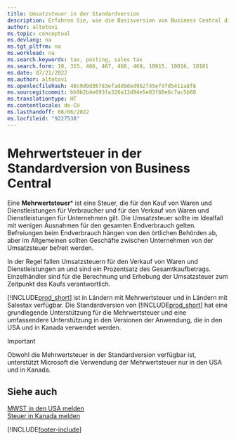 ```yaml
---
title: Umsatzsteuer in der Standardversion
description: Erfahren Sie, wie die Basisversion von Business Central die Umsatzsteuer unterstützt, und erhalten Sie eine Beschreibung des Grundkonzepts.
author: altotovi
ms.topic: conceptual
ms.devlang: na
ms.tgt_pltfrm: na
ms.workload: na
ms.search.keywords: tax, posting, sales tax
ms.search.form: 10, 315, 466, 467, 468, 469, 10015, 10016, 10101
ms.date: 07/21/2022
ms.author: altotovi
ms.openlocfilehash: 48c9d9d36783efadd9ded9b2f45efdfd5411a8f8
ms.sourcegitcommit: bb9b2b4e693fa326a13d94e5e83f60e6c7ac5b68
ms.translationtype: HT
ms.contentlocale: de-CH
ms.lasthandoff: 08/06/2022
ms.locfileid: "9227538"
---
```

# <a name="sales-tax-in-the-default-version-of-business-central"></a>Mehrwertsteuer in der Standardversion von Business Central

Eine **Mehrwertsteuer*** ist eine Steuer, die für den Kauf von Waren und Dienstleistungen für Verbraucher und für den Verkauf von Waren und Dienstleistungen für Unternehmen gilt. Die Umsatzsteuer sollte im Idealfall mit wenigen Ausnahmen für den gesamten Endverbrauch gelten. Befreiungen beim Endverbrauch hängen von den örtlichen Behörden ab, aber im Allgemeinen sollten Geschäfte zwischen Unternehmen von der Umsatzsteuer befreit werden.  

In der Regel fallen Umsatzsteuern für den Verkauf von Waren und Dienstleistungen an und sind ein Prozentsatz des Gesamtkaufbetrags. Einzelhändler sind für die Berechnung und Erhebung der Umsatzsteuer zum Zeitpunkt des Kaufs verantwortlich.  

[!INCLUDE[prod_short](includes/prod_short.md)] ist in Ländern mit Mehrwertsteuer und in Ländern mit Salestax verfügbar. Die Standardversion von [!INCLUDE[prod_short](includes/prod_short.md)] hat eine grundlegende Unterstützung für die Mehrwertsteuer und eine umfassendere Unterstützung in den Versionen der Anwendung, die in den USA und in Kanada verwendet werden.

> [!IMPORTANT]
> Obwohl die Mehrwertsteuer in der Standardversion verfügbar ist, unterstützt Microsoft die Verwendung der Mehrwertsteuer nur in den USA und in Kanada.

## <a name="see-also"></a>Siehe auch

[MWST in den USA melden](localfunctionality/UnitedStates/us-sales-tax.md)  
[Steuer in Kanada melden](localfunctionality/canada/ca-sales-tax.md)  



[!INCLUDE[footer-include](includes/footer-banner.md)]
